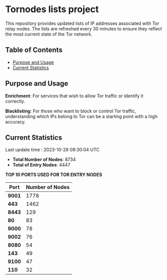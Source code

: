 # Tornodes lists project

This repository provides updated lists of IP addresses associated with Tor relay nodes. The lists are refreshed every 30 minutes to ensure they reflect the most current state of the Tor network.

## Table of Contents

- [Purpose and Usage](#purpose-and-usage)
- [Current Statistics](#current-statistics)


## Purpose and Usage

**Enrichment**: For services that wish to allow Tor traffic or identify it correctly.

**Blacklisting**: For those who want to block or control Tor traffic, understanding which IPs belong to Tor can be a starting point with a high accuracy.

## Current Statistics

Last update time : 2023-10-28 09:30:04 UTC

- **Total Number of Nodes**: 8734
- **Total of Entry Nodes**: 4447

**TOP 10 PORTS USED FOR TOR ENTRY NODES**

| **Port** | **Number of Nodes** |
|------|-----------------|
| **9001**   | 1778  |
| **443**   | 1462  |
| **8443**   | 129  |
| **80**   | 83  |
| **9000**   | 78  |
| **9002**   | 76  |
| **8080**   | 54  |
| **143**   | 49  |
| **9100**   | 47  |
| **110**   | 32  |

